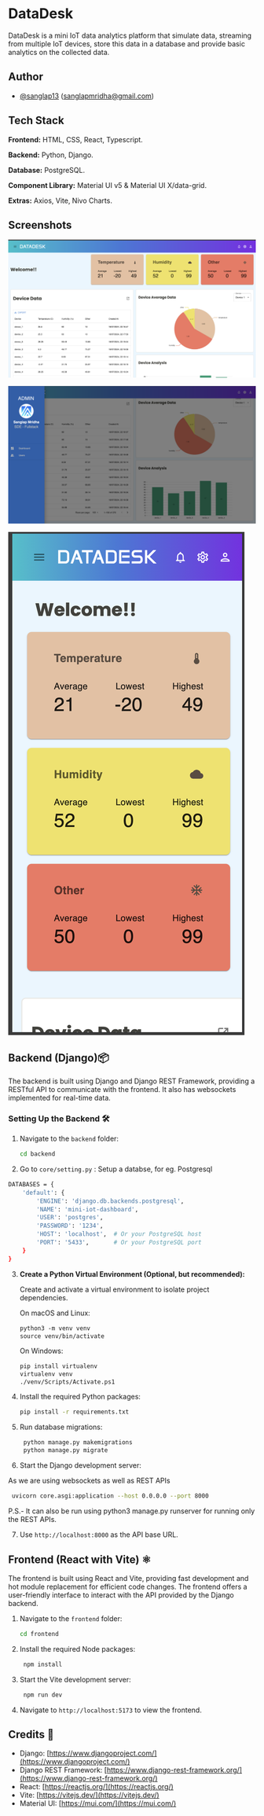 # DataDesk

DataDesk is a mini IoT data analytics platform that simulate data, streaming from multiple IoT devices, store this data in a database and provide basic analytics on the collected data.

## Author

- [@sanglap13](https://github.com/sanglap13)
  (sanglapmridha@gmail.com)

## Tech Stack

**Frontend:** HTML, CSS, React, Typescript.

**Backend:** Python, Django.

**Database:** PostgreSQL.

**Component Library:** Material UI v5 & Material UI X/data-grid.

**Extras:** Axios, Vite, Nivo Charts.

## Screenshots

![Home](/screenshots/ss-home.png)

![Menu](/screenshots/ss-sidebar.png)

![Mobile](/screenshots/ss-phn.png)

## Backend (Django)📦

The backend is built using Django and Django REST Framework, providing a RESTful API to communicate with the frontend. It also has websockets implemented for real-time data.

### Setting Up the Backend 🛠️

1. Navigate to the `backend` folder:

   ```bash
   cd backend
   ```

2. Go to `core/setting.py` :
   Setup a databse, for eg. Postgresql

```bash
DATABASES = {
    'default': {
        'ENGINE': 'django.db.backends.postgresql',
        'NAME': 'mini-iot-dashboard',
        'USER': 'postgres',
        'PASSWORD': '1234',
        'HOST': 'localhost',  # Or your PostgreSQL host
        'PORT': '5433',       # Or your PostgreSQL port
    }
}
```

3. **Create a Python Virtual Environment (Optional, but recommended):**

   Create and activate a virtual environment to isolate project dependencies.

   On macOS and Linux:

   ```
   python3 -m venv venv
   source venv/bin/activate
   ```

   On Windows:

   ```
   pip install virtualenv
   virtualenv venv
   ./venv/Scripts/Activate.ps1
   ```

4. Install the required Python packages:

   ```bash
   pip install -r requirements.txt
   ```

5. Run database migrations:
   ```bash
    python manage.py makemigrations
    python manage.py migrate
   ```
6. Start the Django development server:

As we are using websockets as well as REST APIs

```bash
 uvicorn core.asgi:application --host 0.0.0.0 --port 8000
```

P.S.- It can also be run using python3 manage.py runserver for running only the REST APIs.

7. Use `http://localhost:8000` as the API base URL.

## Frontend (React with Vite) ⚛️

The frontend is built using React and Vite, providing fast development and hot module replacement for efficient code changes. The frontend offers a user-friendly interface to interact with the API provided by the Django backend.

1. Navigate to the `frontend` folder:
   ```bash
   cd frontend
   ```
2. Install the required Node packages:
   ```bash
    npm install
   ```
3. Start the Vite development server:
   ```bash
    npm run dev
   ```
4. Navigate to `http://localhost:5173` to view the frontend.

## Credits 👏

- Django: [https://www.djangoproject.com/](https://www.djangoproject.com/)
- Django REST Framework: [https://www.django-rest-framework.org/](https://www.django-rest-framework.org/)
- React: [https://reactjs.org/](https://reactjs.org/)
- Vite: [https://vitejs.dev/](https://vitejs.dev/)
- Material UI: [https://mui.com/](https://mui.com/)
